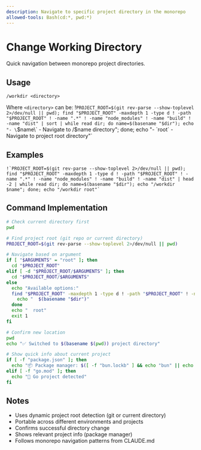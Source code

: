 ```yaml
---
description: Navigate to specific project directory in the monorepo
allowed-tools: Bash(cd:*, pwd:*)
---
```


# Change Working Directory

Quick navigation between monorepo project directories.

## Usage

```
/workdir <directory>
```

Where `<directory>` can be:
!`PROJECT_ROOT=$(git rev-parse --show-toplevel 2>/dev/null || pwd); find "$PROJECT_ROOT" -maxdepth 1 -type d ! -path "$PROJECT_ROOT" ! -name ".*" ! -name "node_modules" ! -name "build" ! -name "dist" | sort | while read dir; do name=$(basename "$dir"); echo "- \`$name\` - Navigate to /$name directory"; done; echo "- \`root\` - Navigate to project root directory"`

## Examples

```
!`PROJECT_ROOT=$(git rev-parse --show-toplevel 2>/dev/null || pwd); find "$PROJECT_ROOT" -maxdepth 1 -type d ! -path "$PROJECT_ROOT" ! -name ".*" ! -name "node_modules" ! -name "build" ! -name "dist" | head -2 | while read dir; do name=$(basename "$dir"); echo "/workdir $name"; done; echo "/workdir root"`
```

## Command Implementation

```bash
# Check current directory first
pwd

# Find project root (git repo or current directory)
PROJECT_ROOT=$(git rev-parse --show-toplevel 2>/dev/null || pwd)

# Navigate based on argument
if [ "$ARGUMENTS" = "root" ]; then
  cd "$PROJECT_ROOT"
elif [ -d "$PROJECT_ROOT/$ARGUMENTS" ]; then
  cd "$PROJECT_ROOT/$ARGUMENTS"
else
  echo "Available options:"
  find "$PROJECT_ROOT" -maxdepth 1 -type d ! -path "$PROJECT_ROOT" ! -name ".*" ! -name "node_modules" ! -name "build" ! -name "dist" | sort | while read dir; do
    echo "  $(basename "$dir")"
  done
  echo "  root"
  exit 1
fi

# Confirm new location
pwd
echo "✅ Switched to $(basename $(pwd)) project directory"

# Show quick info about current project
if [ -f "package.json" ]; then
  echo "📦 Package manager: $([ -f "bun.lockb" ] && echo "bun" || echo "pnpm")"
elif [ -f "go.mod" ]; then
  echo "🐹 Go project detected"
fi
```

## Notes

- Uses dynamic project root detection (git or current directory)
- Portable across different environments and projects
- Confirms successful directory change
- Shows relevant project info (package manager)
- Follows monorepo navigation patterns from CLAUDE.md